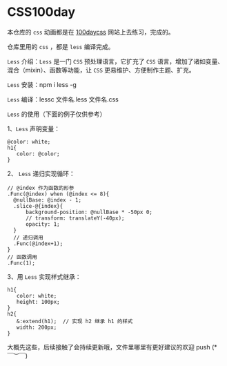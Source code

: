 # CSS100day

本仓库的 ```css``` 动画都是在 [100daycss](https://100dayscss.com/) 网站上去练习，完成的。

仓库里用的 ```css``` ，都是 ```less``` 编译完成。

```Less``` 介绍：```Less``` 是一门 ```CSS``` 预处理语言，它扩充了 ```CSS``` 语言，增加了诸如变量、混合（mixin）、函数等功能，让 ```CSS``` 更易维护、方便制作主题、扩充。

```Less``` 安装：npm i less -g

```Less``` 编译：lessc 文件名.less 文件名.css

```Less``` 的使用（下面的例子仅供参考）

1、```Less``` 声明变量：

```
@color: white;
h1{
   color: @color;
}
```

2、 ```Less``` 递归实现循环：
```
// @index 作为函数的形参
.Func(@index) when (@index <= 8){
  @nullBase: @index - 1;
  .slice-@{index}{
      background-position: @nullBase * -50px 0;
      // transform: translateY(-40px);
      opacity: 1;
  }
  // 递归调用
  .Func(@index+1);
}
// 函数调用
.Func(1);

```

3、用 ```Less``` 实现样式继承：
```
h1{
   color: white;
   height: 100px;
}
h2{
   &:extend(h1);  // 实现 h2 继承 h1 的样式
   width: 200px;
}
```

大概先这些，后续接触了会持续更新哦，文件里哪里有更好建议的欢迎 push (*￣︶￣)
